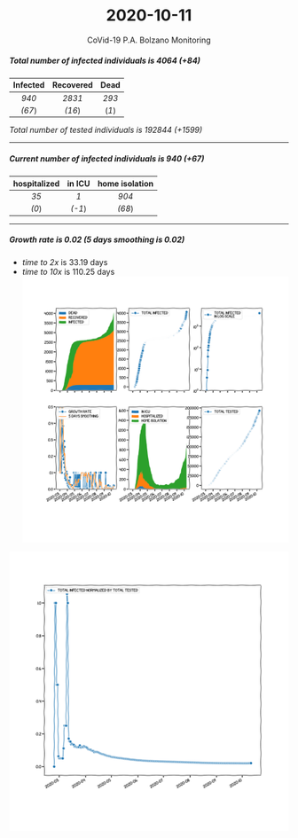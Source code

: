 <div align='center'>

# 2020-10-11
CoVid-19 P.A. Bolzano Monitoring
</div>

##### Total number of infected individuals is 4064 (+84)
Infected | Recovered | Dead
:---: | :---: | :---:
*940* | *2831* | *293*
*(67*) | *(16*) | (*1*)

*Total number of tested individuals is 192844 (+1599)*
***
##### Current number of infected individuals is 940 (+67)
hospitalized | in ICU | home isolation
:---: | :---: | :---:
*35* |*1* |*904*
*(0*) |*(-1*) |*(68*)
***
##### Growth rate is 0.02 (5 days smoothing is 0.02)
- *time to 2x* is 33.19 days
- *time to 10x* is 110.25 days
![stats][stats]

![infected_normalized][infected_normalized]

[stats]: stats_P.A.Bolzano.png
[infected_normalized]: infected_normalized_P.A.Bolzano.png
